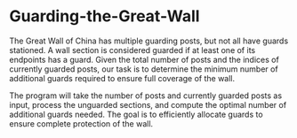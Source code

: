 # Guarding-the-Great-Wall

The Great Wall of China has multiple guarding posts, but not all have guards stationed. A wall section is considered guarded if at least one of its endpoints has a guard. Given the total number of posts and the indices of currently guarded posts, our task is to determine the minimum number of additional guards required to ensure full coverage of the wall.

The program will take the number of posts and currently guarded posts as input, process the unguarded sections, and compute the optimal number of additional guards needed. The goal is to efficiently allocate guards to ensure complete protection of the wall.
